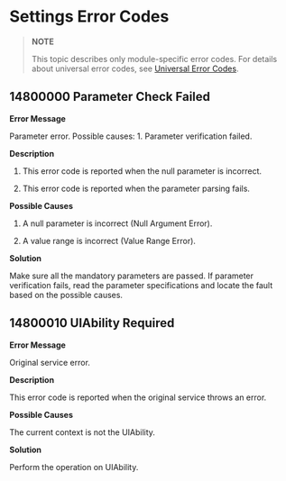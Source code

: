 # Settings Error Codes

> **NOTE**
>
> This topic describes only module-specific error codes. For details about universal error codes, see [Universal Error Codes](../errorcode-universal.md).

## 14800000 Parameter Check Failed

**Error Message**

Parameter error. Possible causes: 1. Parameter verification failed.

**Description**

1. This error code is reported when the null parameter is incorrect.

2. This error code is reported when the parameter parsing fails.

**Possible Causes**

1. A null parameter is incorrect (Null Argument Error).

2. A value range is incorrect (Value Range Error).

**Solution**

Make sure all the mandatory parameters are passed. If parameter verification fails, read the parameter specifications and locate the fault based on the possible causes.

## 14800010 UIAbility Required

**Error Message**

Original service error.

**Description**

This error code is reported when the original service throws an error.

**Possible Causes**

The current context is not the UIAbility.

**Solution**

Perform the operation on UIAbility.

